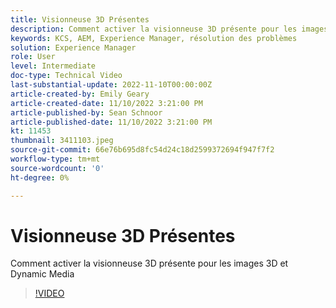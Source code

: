 ```yaml
---
title: Visionneuse 3D Présentes
description: Comment activer la visionneuse 3D présente pour les images 3D et Dynamic Media
keywords: KCS, AEM, Experience Manager, résolution des problèmes
solution: Experience Manager
role: User
level: Intermediate
doc-type: Technical Video
last-substantial-update: 2022-11-10T00:00:00Z
article-created-by: Emily Geary
article-created-date: 11/10/2022 3:21:00 PM
article-published-by: Sean Schnoor
article-published-date: 11/10/2022 3:21:00 PM
kt: 11453
thumbnail: 3411103.jpeg
source-git-commit: 66e76b695d8fc54d24c18d2599372694f947f7f2
workflow-type: tm+mt
source-wordcount: '0'
ht-degree: 0%

---
```



# Visionneuse 3D Présentes

Comment activer la visionneuse 3D présente pour les images 3D et Dynamic Media


>[!VIDEO](https://video.tv.adobe.com/v/3411103/?quality=12&learn=on)
